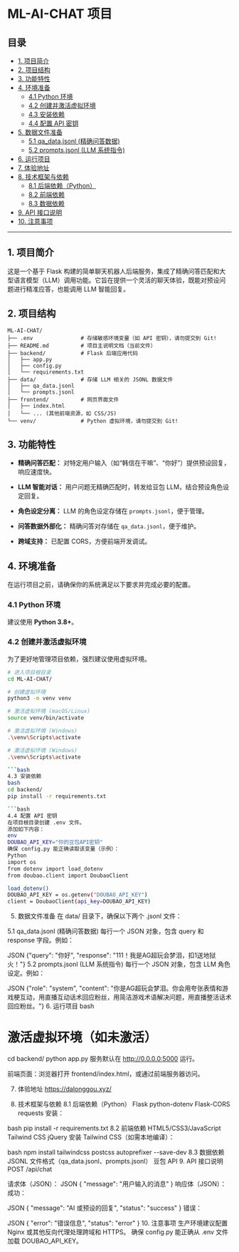 # ML-AI-CHAT 项目

## 目录

- [1. 项目简介](#1-项目简介)
- [2. 项目结构](#2-项目结构)
- [3. 功能特性](#3-功能特性)
- [4. 环境准备](#4-环境准备)
  - [4.1 Python 环境](#41-python-环境)
  - [4.2 创建并激活虚拟环境](#42-创建并激活虚拟环境)
  - [4.3 安装依赖](#43-安装依赖)
  - [4.4 配置 API 密钥](#44-配置-api-密钥)
- [5. 数据文件准备](#5-数据文件准备)
  - [5.1 qa_data.jsonl (精确问答数据)](#51-qa_datajsonl-精确问答数据)
  - [5.2 prompts.jsonl (LLM 系统指令)](#52-promptsjsonl-llm-系统指令)
- [6. 运行项目](#6-运行项目)
- [7. 体验地址](#7-体验地址)
- [8. 技术框架与依赖](#8-技术框架与依赖)
  - [8.1 后端依赖（Python）](#81-后端依赖python)
  - [8.2 前端依赖](#82-前端依赖)
  - [8.3 数据依赖](#83-数据依赖)
- [9. API 接口说明](#9-api-接口说明)
- [10. 注意事项](#10-注意事项)

---

## 1. 项目简介

这是一个基于 Flask 构建的简单聊天机器人后端服务，集成了精确问答匹配和大型语言模型（LLM）调用功能。它旨在提供一个灵活的聊天体验，既能对预设问题进行精准应答，也能调用 LLM 智能回复。

## 2. 项目结构

```plaintext
ML-AI-CHAT/
├── .env               # 存储敏感环境变量（如 API 密钥），请勿提交到 Git!
├── README.md          # 项目主说明文档（当前文件）
├── backend/           # Flask 后端应用代码
│   ├── app.py
│   ├── config.py
│   └── requirements.txt
├── data/              # 存储 LLM 相关的 JSONL 数据文件
│   ├── qa_data.jsonl
│   └── prompts.jsonl
├── frontend/          # 网页界面文件
│   ├── index.html
│   └── ... (其他前端资源，如 CSS/JS)
└── venv/              # Python 虚拟环境，请勿提交到 Git!
```

## 3. 功能特性

* **精确问答匹配：** 对特定用户输入（如“韩信在干嘛”、“你好”）提供预设回复，响应速度快。

* **LLM 智能对话：** 用户问题无精确匹配时，转发给豆包 LLM，结合预设角色设定回复。

* **角色设定分离：** LLM 的角色设定存储在 `prompts.jsonl`，便于管理。

* **问答数据外部化：** 精确问答对存储在 `qa_data.jsonl`，便于维护。

* **跨域支持：** 已配置 CORS，方便前端开发调试。

## 4. 环境准备

在运行项目之前，请确保你的系统满足以下要求并完成必要的配置。

### 4.1 Python 环境

建议使用 **Python 3.8+**。

### 4.2 创建并激活虚拟环境

为了更好地管理项目依赖，强烈建议使用虚拟环境。

```bash
# 进入项目根目录
cd ML-AI-CHAT/

# 创建虚拟环境
python3 -m venv venv

# 激活虚拟环境 (macOS/Linux)
source venv/bin/activate

# 激活虚拟环境 (Windows)
.\venv\Scripts\activate

# 激活虚拟环境 (Windows)
.\venv\Scripts\activate

```bash
4.3 安装依赖
bash
cd backend/
pip install -r requirements.txt

```bash
4.4 配置 API 密钥
在项目根目录创建 .env 文件。
添加如下内容：
env
DOUBAO_API_KEY="你的豆包API密钥"
确保 config.py 能正确读取该变量（示例）：
Python
import os
from dotenv import load_dotenv
from doubao.client import DoubaoClient

load_dotenv()
DOUBAO_API_KEY = os.getenv("DOUBAO_API_KEY")
client = DoubaoClient(api_key=DOUBAO_API_KEY)
```

5. 数据文件准备
在 data/ 目录下，确保以下两个 .jsonl 文件：

5.1 qa_data.jsonl (精确问答数据)
每行一个 JSON 对象，包含 query 和 response 字段。例如：

JSON
{"query": "你好", "response": "111！我是AG超玩会梦泪，扣1送地狱火！"}
5.2 prompts.jsonl (LLM 系统指令)
每行一个 JSON 对象，包含 LLM 角色设定。例如：

JSON
{"role": "system", "content": "你是AG超玩会梦泪。你会用夸张表情和游戏梗互动，用直播互动话术回应粉丝，用简洁游戏术语解决问题，用直播整活话术回应粉丝。"}
6. 运行项目
bash
# 激活虚拟环境（如未激活）
cd backend/
python app.py
服务默认在 http://0.0.0.0:5000 运行。

前端页面：浏览器打开 frontend/index.html，或通过前端服务器访问。

7. 体验地址
https://dalonggou.xyz/

8. 技术框架与依赖
8.1 后端依赖（Python）
Flask
python-dotenv
Flask-CORS
requests
安装：

bash
pip install -r requirements.txt
8.2 前端依赖
HTML5/CSS3/JavaScript
Tailwind CSS
jQuery
安装 Tailwind CSS（如需本地编译）：

bash
npm install tailwindcss postcss autoprefixer --save-dev
8.3 数据依赖
JSONL 文件格式（qa_data.jsonl、prompts.jsonl）
豆包 API
9. API 接口说明
POST /api/chat

请求体（JSON）：
JSON
{
    "message": "用户输入的消息"
}
响应体（JSON）：
成功：

JSON
{
    "message": "AI 或预设的回复",
    "status": "success"
}
错误：

JSON
{
    "error": "错误信息",
    "status": "error"
}
10. 注意事项
生产环境建议配置 Nginx 或其他反向代理处理跨域和 HTTPS。
确保 config.py 能正确从 .env 文件加载 DOUBAO_API_KEY。
